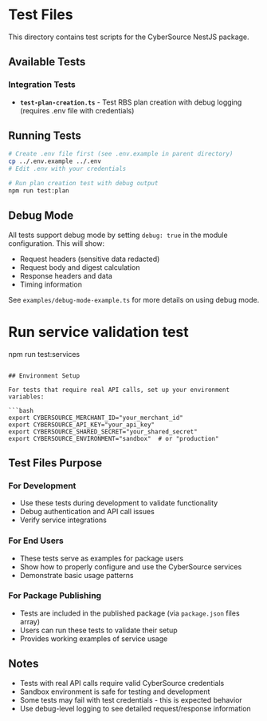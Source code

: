# Test Files

This directory contains test scripts for the CyberSource NestJS package.

## Available Tests

### Integration Tests

- **`test-plan-creation.ts`** - Test RBS plan creation with debug logging (requires .env file with credentials)

## Running Tests

```bash
# Create .env file first (see .env.example in parent directory)
cp ../.env.example ../.env
# Edit .env with your credentials

# Run plan creation test with debug output
npm run test:plan
```

## Debug Mode

All tests support debug mode by setting `debug: true` in the module configuration. This will show:

- Request headers (sensitive data redacted)
- Request body and digest calculation
- Response headers and data
- Timing information

See `examples/debug-mode-example.ts` for more details on using debug mode.

# Run service validation test

npm run test:services

````

## Environment Setup

For tests that require real API calls, set up your environment variables:

```bash
export CYBERSOURCE_MERCHANT_ID="your_merchant_id"
export CYBERSOURCE_API_KEY="your_api_key"
export CYBERSOURCE_SHARED_SECRET="your_shared_secret"
export CYBERSOURCE_ENVIRONMENT="sandbox"  # or "production"
````

## Test Files Purpose

### For Development

- Use these tests during development to validate functionality
- Debug authentication and API call issues
- Verify service integrations

### For End Users

- These tests serve as examples for package users
- Show how to properly configure and use the CyberSource services
- Demonstrate basic usage patterns

### For Package Publishing

- Tests are included in the published package (via `package.json` files array)
- Users can run these tests to validate their setup
- Provides working examples of service usage

## Notes

- Tests with real API calls require valid CyberSource credentials
- Sandbox environment is safe for testing and development
- Some tests may fail with test credentials - this is expected behavior
- Use debug-level logging to see detailed request/response information
